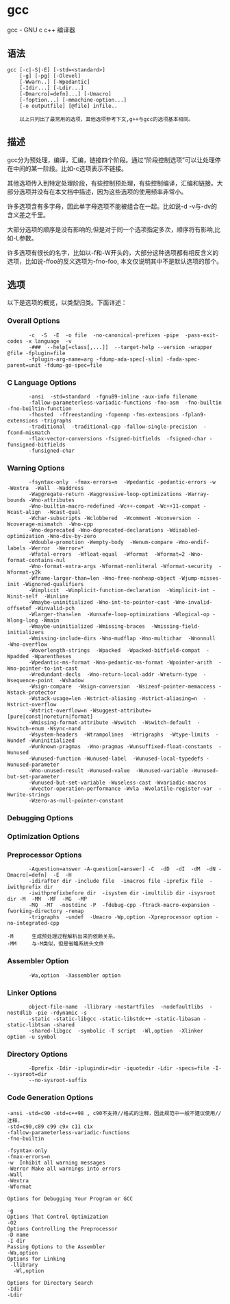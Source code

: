 # gcc

gcc - GNU c c++ 编译器

## 语法

    gcc [-c|-S|-E] [-std=<standard>]
        [-g] [-pg] [-Olevel]
        [-Wwarn..] [-Wpedantic]
        [-Idir...] [-Ldir...]
        [-Dmarcro[=defn]...] [-Umacro]
        [-foption...] [-mmachine-option...]
        [-o outputfile] [@file] infile..

        以上只列出了最常用的选项，其他选项参考下文,g++与gcc的选项基本相同。

## 描述

gcc分为预处理，编译，汇编，链接四个阶段。通过“阶段控制选项”可以让处理停在中间的某一阶段。比如-c选项表示不链接。

其他选项传入到特定处理阶段，有些控制预处理，有些控制编译，汇编和链接。大部分选项并没有在本文档中描述，因为这些选项的使用频率非常小。

许多选项含有多字母，因此单字母选项不能被组合在一起。比如说-d -v与-dv的含义差之千里。

大部分选项的顺序是没有影响的;但是对于同一个选项指定多次，顺序将有影响,比如-L参数。

许多选项有很长的名字，比如以-f和-W开头的，大部分这种选项都有相反含义的选项，比如说-ffoo的反义选项为-fno-foo, 本文仅说明其中不是默认选项的那个。

## 选项

以下是选项的概览，以类型归类。下面详述：

### Overall Options
           -c  -S  -E  -o file  -no-canonical-prefixes -pipe  -pass-exit-codes -x language  -v
           -###  --help[=class[,...]]  --target-help --version -wrapper @file -fplugin=file
           -fplugin-arg-name=arg -fdump-ada-spec[-slim] -fada-spec-parent=unit -fdump-go-spec=file

### C Language Options
           -ansi  -std=standard  -fgnu89-inline -aux-info filename
           -fallow-parameterless-variadic-functions -fno-asm  -fno-builtin  -fno-builtin-function
           -fhosted  -ffreestanding -fopenmp -fms-extensions -fplan9-extensions -trigraphs
           -traditional  -traditional-cpp -fallow-single-precision  -fcond-mismatch
           -flax-vector-conversions -fsigned-bitfields  -fsigned-char -funsigned-bitfields
           -funsigned-char


### Warning Options
           -fsyntax-only  -fmax-errors=n  -Wpedantic -pedantic-errors -w  -Wextra  -Wall  -Waddress
           -Waggregate-return -Waggressive-loop-optimizations -Warray-bounds -Wno-attributes
           -Wno-builtin-macro-redefined -Wc++-compat -Wc++11-compat -Wcast-align  -Wcast-qual
           -Wchar-subscripts -Wclobbered  -Wcomment -Wconversion  -Wcoverage-mismatch  -Wno-cpp
           -Wno-deprecated -Wno-deprecated-declarations -Wdisabled-optimization -Wno-div-by-zero
           -Wdouble-promotion -Wempty-body  -Wenum-compare -Wno-endif-labels -Werror  -Werror=*
           -Wfatal-errors  -Wfloat-equal  -Wformat  -Wformat=2 -Wno-format-contains-nul
           -Wno-format-extra-args -Wformat-nonliteral -Wformat-security  -Wformat-y2k
           -Wframe-larger-than=len -Wno-free-nonheap-object -Wjump-misses-init -Wignored-qualifiers
           -Wimplicit  -Wimplicit-function-declaration  -Wimplicit-int -Winit-self  -Winline
           -Wmaybe-uninitialized -Wno-int-to-pointer-cast -Wno-invalid-offsetof -Winvalid-pch
           -Wlarger-than=len  -Wunsafe-loop-optimizations -Wlogical-op -Wlong-long -Wmain
           -Wmaybe-uninitialized -Wmissing-braces  -Wmissing-field-initializers
           -Wmissing-include-dirs -Wno-mudflap -Wno-multichar  -Wnonnull  -Wno-overflow
           -Woverlength-strings  -Wpacked  -Wpacked-bitfield-compat  -Wpadded -Wparentheses
           -Wpedantic-ms-format -Wno-pedantic-ms-format -Wpointer-arith  -Wno-pointer-to-int-cast
           -Wredundant-decls  -Wno-return-local-addr -Wreturn-type  -Wsequence-point  -Wshadow
           -Wsign-compare  -Wsign-conversion  -Wsizeof-pointer-memaccess -Wstack-protector
           -Wstack-usage=len -Wstrict-aliasing -Wstrict-aliasing=n  -Wstrict-overflow
           -Wstrict-overflow=n -Wsuggest-attribute=[pure|const|noreturn|format]
           -Wmissing-format-attribute -Wswitch  -Wswitch-default  -Wswitch-enum -Wsync-nand
           -Wsystem-headers  -Wtrampolines  -Wtrigraphs  -Wtype-limits  -Wundef -Wuninitialized
           -Wunknown-pragmas  -Wno-pragmas -Wunsuffixed-float-constants  -Wunused
           -Wunused-function -Wunused-label  -Wunused-local-typedefs -Wunused-parameter
           -Wno-unused-result -Wunused-value  -Wunused-variable -Wunused-but-set-parameter
           -Wunused-but-set-variable -Wuseless-cast -Wvariadic-macros
           -Wvector-operation-performance -Wvla -Wvolatile-register-var  -Wwrite-strings
           -Wzero-as-null-pointer-constant

### Debugging Options

### Optimization Options

### Preprocessor Options
           -Aquestion=answer -A-question[=answer] -C  -dD  -dI  -dM  -dN -Dmacro[=defn]  -E  -H
           -idirafter dir -include file  -imacros file -iprefix file  -iwithprefix dir
           -iwithprefixbefore dir  -isystem dir -imultilib dir -isysroot dir -M  -MM  -MF  -MG  -MP
           -MQ  -MT  -nostdinc -P  -fdebug-cpp -ftrack-macro-expansion -fworking-directory -remap
           -trigraphs  -undef  -Umacro -Wp,option -Xpreprocessor option -no-integrated-cpp

    -M      生成预处理过程解析出来的依赖关系。
    -MM     与-M类似，但是省略系统头文件

### Assembler Option
           -Wa,option  -Xassembler option

### Linker Options
           object-file-name  -llibrary -nostartfiles  -nodefaultlibs  -nostdlib -pie -rdynamic -s
           -static -static-libgcc -static-libstdc++ -static-libasan -static-libtsan -shared
           -shared-libgcc  -symbolic -T script  -Wl,option  -Xlinker option -u symbol

### Directory Options
           -Bprefix -Idir -iplugindir=dir -iquotedir -Ldir -specs=file -I- --sysroot=dir
           --no-sysroot-suffix

### Code Generation Options


    -ansi -std=c90 -std=c++98 , c90不支持//格式的注释，因此规范中一般不建议使用//注释.
    -std=c90,c89 c99 c9x c11 c1x
    -fallow-parameterless-variadic-functions
    -fno-builtin

    -fsyntax-only
    -fmax-errors=n
    -w  Inhibit all warning messages
    -Werror Make all warnings into errors
    -Wall 
    -Wextra
    -Wformat

    Options for Debugging Your Program or GCC

    -g 
    Options That Control Optimization
    -O2
    Options Controlling the Preprocessor
    -D name
    -I dir
    Passing Options to the Assembler
    -Wa,option
    Options for Linking
     -llibrary
      -Wl,option
    
    Options for Directory Search
    -Idir
    -Ldir



